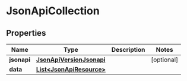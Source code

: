
# JsonApiCollection

## Properties
Name | Type | Description | Notes
------------ | ------------- | ------------- | -------------
**jsonapi** | [**JsonApiVersionJsonapi**](JsonApiVersionJsonapi.md) |  |  [optional]
**data** | [**List&lt;JsonApiResource&gt;**](JsonApiResource.md) |  | 



